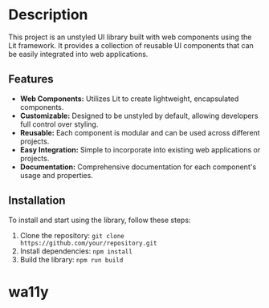 # Description
This project is an unstyled UI library built with web components using the Lit framework. It provides a collection of reusable UI components that can be easily integrated into web applications.

## Features
- **Web Components:** Utilizes Lit to create lightweight, encapsulated components.
- **Customizable:** Designed to be unstyled by default, allowing developers full control over styling.
- **Reusable:** Each component is modular and can be used across different projects.
- **Easy Integration:** Simple to incorporate into existing web applications or projects.
- **Documentation:** Comprehensive documentation for each component's usage and properties.

## Installation
To install and start using the library, follow these steps:

1. Clone the repository: ```git clone https://github.com/your/repository.git```
2. Install dependencies: ```npm install```
3. Build the library: ```npm run build```
# wa11y
